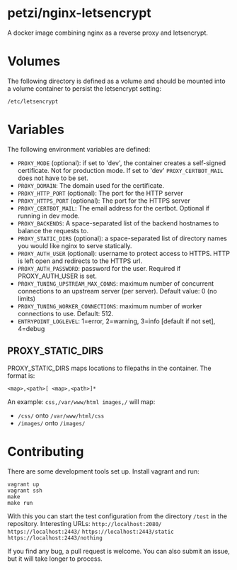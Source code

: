# petzi/nginx-letsencrypt

A docker image combining nginx as a reverse proxy and letsencrypt.

# Volumes

The following directory is defined as a volume and should be mounted into a volume container to persist the letsencrypt setting:

`/etc/letsencrypt`

# Variables

The following environment variables are defined:

* `PROXY_MODE` (optional): if set to 'dev', the container creates a self-signed certificate. Not for production mode. If set to 'dev' `PROXY_CERTBOT_MAIL` does not have to be set.
* `PROXY_DOMAIN`: The domain used for the certificate.
* `PROXY_HTTP_PORT` (optional): The port for the HTTP server
* `PROXY_HTTPS_PORT` (optional): The port for the HTTPS server
* `PROXY_CERTBOT_MAIL`: The email address for the certbot. Optional if running in dev mode.
* `PROXY_BACKENDS`: A space-separated list of the backend hostnames to balance the requests to.
* `PROXY_STATIC_DIRS` (optional): a space-separated list of directory names you would like nginx to serve statically.
* `PROXY_AUTH_USER` (optional): username to protect access to HTTPS. HTTP is left open and redirects to the HTTPS url.
* `PROXY_AUTH_PASSWORD`: password for the user. Required if PROXY\_AUTH\_USER is set.
* `PROXY_TUNING_UPSTREAM_MAX_CONNS`: maximum number of concurrent connections to an upstream server (per server). Default value: 0 (no limits)
* `PROXY_TUNING_WORKER_CONNECTIONS`: maximum number of worker connections to use. Default: 512.
* `ENTRYPOINT_LOGLEVEL`: 1=error, 2=warning, 3=info [default if not set], 4=debug

## PROXY\_STATIC\_DIRS

PROXY\_STATIC\_DIRS maps locations to filepaths in the container. The format is:

`<map>,<path>[ <map>,<path>]*`

An example: `css,/var/www/html images,/` will map:
* `/css/` onto `/var/www/html/css`
* `/images/` onto `/images/`

# Contributing

There are some development tools set up. Install vagrant and run:

```
vagrant up
vagrant ssh
make
make run
```
With this you can start the test configuration from the directory `/test` in the repository. Interesting URLs:
`http://localhost:2080/`
`https://localhost:2443/`
`https://localhost:2443/static`
`https://localhost:2443/nothing`

If you find any bug, a pull request is welcome. You can also submit an issue, but it will take longer to process.
